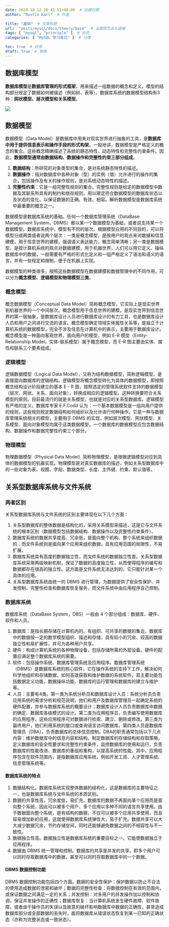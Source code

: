```yaml
---
date: 2020-10-12 10:41:51+08:00  # 创建日期
author: "Rustle Karl"  # 作者

title: "基础"  # 文章标题
url:  "posts/mysql/docs/theory/base"  # 设置网页永久链接
tags: [ "mysql", "principle" ]  # 标签
categories: [ "MySQL 学习笔记" ]  # 分类

toc: true  # 目录
draft: true  # 草稿
---
```


## 数据库模型

**数据库模型**是**数据库管理的形式框架**，用来描述一组数据的概念和定义。模型的结构部分规定了数据如何被描述（例如树、表等）。数据库系统的数据模型结构有3种：**网状模型、层次模型和关系模型**。

![](../../assets/images/docs/theory/principle/model.png)

## 数据模型

数据模型（Data Model）是数据库中用来对现实世界进行抽象的工具，是**数据库中用于提供信息表示和操作手段的形式构架**。一般地讲，数据模型是严格定义的概念的集合。这些概念精确描述了系统的静态特性、动态特性和完整性约束条件。因此，**数据模型通常由数据结构、数据操作和完整性约束三部分组成**。

1. **数据结构**：所研究的对象类型的集合，是对系统静态特性的描述。
2. **数据操作**：指对数据库中各种对象（型）的实例（值）允许进行的操作的集合，包括操作及有关的操作规则，是对系统动态特性的描述。
3. **完整性约束**：它是一组完整性规则的集合。完整性规则是给定的数据模型中数据及其联系所具有的制约和依存规则，用以限定符合数据模型的数据库状态以及状态的变化，以保证数据的正确、有效、相容。解析数据模型是数据库系统中最重要的概念之一。

数据模型是数据库系统的基础。任何一个数据库管理系统（DataBase Management System，DBMS）都以某一个数据模型为基础，或者说支持某一个数据模型。数据库系统中，模型有不同的层次。根据模型应用的不同目的，可以将模型分成两类或者说两个层次：一类是概念模型，是按用户的观点来对数据和信息建模，用于信息世界的建模，强调语义表达能力，概念简单清晰；另一类是数据模型，是按计算机系统的观点对数据建模，用于机器世界，人们可以用它定义、操纵数据库中的数据，一般需要有严格的形式化定义和一组严格定义了语法和语义的语言，并有一些规定和限制，便于在机器上实现。

数据模型的种类很多，按照这些数据模型在数据建模和数据管理中的不同作用，可以分为**概念模型、逻辑模型和物理模型三类**。

### 概念模型

概念数据模型（Conceptual Data Model）简称概念模型，它实际上是现实世界到机器世界的一个中间层次。概念模型用于信息世界的建模，是现实世界到信息世界的第一层抽象，是数据库设计人员进行数据库设计的有力工具，也是数据库设计人员和用户之间进行交流的语言。概念模型确定领域实体属性关系等，是独立于计算机系统的数据模型，完全不涉及信息在计算机中的表示，主要用于数据库设计。概念模型是一种面向客观世界，面向用户的模型，例如 E-R 模型（Entity-Relationship Model，实体-联系模型）属于概念模型，而 E-R 图主要由实体、属性和联系三个要素组成。

### 逻辑模型

逻辑数据模型（Logical Data Model），又称为结构数据模型，简称逻辑模型，是直接面向数据库的逻辑结构。逻辑模型将概念模型转化为具体的数据模型，即按照概念结构设计阶段建立的基本 E - R 图，按照选定的管理系统软件支持的数据模型（层次、网状、关系、面向对象），转换成相应的逻辑模型。这种转换要符合关系模型的原则。目前最流行的就是关系模型，也就是对应的关系型数据库。逻辑模型有严格的定义，数据库专家 E.F.Codd 认为：一个基本数据模型是一组向用户提供的规则，这些规则规定数据结构如何组织以及允许进行何种操作。它是一种与数据库管理系统相关的模型，主要用于 DBMS 的实现，例如层次模型、网状模型、关系模型、面向对象模型均属于这类数据模型。一个数据库的数据模型应包含数据结构、数据操作和数据完整性约束三个部分。

### 物理模型

物理数据模型（Physical Data Model）简称物理模型，是根据逻辑模型对应到具体的数据模型的机器实现。物理模型是对真实数据库的描述，例如关系型数据库中的一些对象为表、视图、字段、数据类型、长度、主外键、约束、默认值等。

## 关系型数据库系统与文件系统

### 两者区别

关系型数据库系统与文件系统的区别主要体现在以下几个方面：

1. 关系型数据库的整体数据是结构化的，采用关系模型来描述，这是它与文件系统的根本区别（数据模型包括数据结构、数据操作以及完整性约束条件）。
2. 数据库系统的数据共享度高、冗余低，是面向整个机构、整个系统来组织数据的；而文件系统则是面向某个应用来组织数据，具有应用范围的局限性，不易扩展。
3. 数据库系统具有高度的数据独立性，而文件系统的数据独立性差。关系型数据库系统采用两级映射机制，保证了数据的高度独立性，从而使得程序的编写和数据都存在很高的独立性。这方面是文件系统无法达到的，它只能针对某一个具体的应用。
4. 关系型数据库系统由统一的 DBMS 进行管理，为数据提供了安全性保护、并发控制、完整性检查和数据库恢复服务，而文件系统中由应用程序自己控制。

### 数据库系统

数据库系统（DataBase System，DBS）一般由 4 个部分组成：数据库、硬件、软件和人员。

1. 数据库：是指长期存储在计算机内的、有组织、可共享的数据的集合。数据库中的数据按一定的数学模型组织、描述和存储，具有较小的冗余、较高的数据独立性和易扩展性，并可为各种用户共享。
2. 硬件：构成计算机系统的各种物理设备，包括存储所需的外部设备。硬件的配置应满足整个数据库系统的需要。
3. 软件：包括操作系统、数据库管理系统及应用程序。数据库管理系统（DBMS）是数据库系统的核心软件，它在操作系统的支持下工作，解决如何科学地组织和存储数据，如何高效获取和维护数据的系统软件，其主要功能包括数据定义功能、数据操纵功能、数据库的运行管理和数据库的建立与维护等。
4. 人员：主要有4类。第一类为系统分析员和数据库设计人员：系统分析员负责应用系统的需求分析和规范说明，他们和用户及数据库管理员一起确定系统的硬件配置，并参与数据库系统的概要设计；数据库设计人员负责数据库中数据的确定、数据库各级模式的设计。第二类为应用程序员，负责编写使用数据库的应用程序，这些应用程序可对数据进行检索、建立、删除或修改。第三类为最终用户，他们利用系统的接口或查询语言访问数据库。第四类人员是数据库管理员（DBA），负责数据库的总体信息控制。DBA的职责通常包括以下几点内容：维护数据库中的信息内容和结构，制定数据库的存储结构和存取策略，定义数据库的安全性要求和完整性约束条件，监控数据库的使用和运行，负责数据库的性能改进、数据库的重组和重构，以提高系统的性能。其中，应用程序包含在软件范围内，是指数据库应用系统，例如开发工具、人才管理系统、信息管理系统等。

#### 数据库系统的特点

1. 数据结构化。数据库系统实现整体数据的结构化，这是数据库的主要特征之一，也是数据库系统与文件系统的本质区别。
2. 数据的共享性高，冗余度低，易扩充。数据库的数据不再面向某个应用而是面向整个系统，因此可以被多个用户、多个应用以多种不同的语言共享使用。由于数据面向整个系统，是有结构的数据，不仅可以被多个应用共享使用，而且容易增加新的应用，这就使得数据库系统弹性大，易于扩充。数据共享可以大大减少数据冗余，节约存储空间，同时还能够避免数据之间的不相容性与不一致性。
3. 数据独立性高。数据独立性是数据库系统的重要目标之一。它能使数据独立于应用程序。
4. 数据由 DBMS 统一管理和控制。数据库的共享是并发的共享，即多个用户可以同时存取数据库中的数据，甚至可以同时存取数据库中同一个数据。

#### DBMS 数据控制功能

DBMS 数据控制功能包括四个方面。数据的安全性保护：保护数据以防止不合法的使用造成数据的泄密和破坏；数据的完整性检查：将数据控制在有效的范围内，或保证数据之间满足一定的关系；并发控制：对多用户的并发操作加以控制和协调，保证并发操作的正确性；数据库恢复：当计算机系统发生硬件故障、软件故障，或者由于操作员的失误以及故意的破坏影响数据库中数据的正确性，甚至造成数据库部分或全部数据的丢失时，能将数据库从错误状态恢复到某一已知的正确状态（亦称为完整状态或一致状态）。
